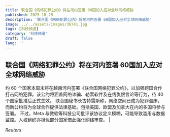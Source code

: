 ```yaml
---
title: 联合国《网络犯罪公约》将在河内签署 60国加入应对全球网络威胁
published: 2025-10-25
description: '联合国《网络犯罪公约》将在河内签署 60国加入应对全球网络威胁'
image: ../../assets/images/36741.jpg
tags: [科技频道]
category: '科技频道'
draft: false
lang: ''
---
```


## 联合国《网络犯罪公约》将在河内签署 60国加入应对全球网络威胁

约 60 个国家本周末将在越南河内签署《联合国网络犯罪公约》，以加强跨国合作打击网络犯罪。该公约将涵盖网络诈骗、勒索软件及在线仇恨言论等行为，待 40 个国家批准后正式生效。
联合国秘书长古特雷斯称，网络空间已成为犯罪温床，而新公约将为全球合作提供法律基础。包括美国、欧盟及加拿大在内的多国将参与签署。
不过，Meta 与微软等科技公司批评该协议定义模糊，可能导致滥用与数据监控。人权组织亦担忧部分国家借此强化网络审查。
|

*Reuters*
